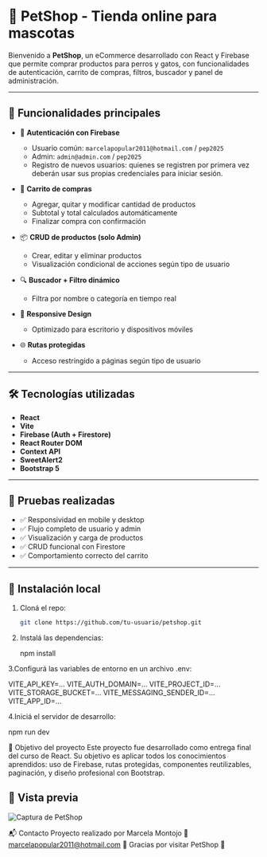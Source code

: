 # 🏪 PetShop - Tienda online para mascotas

Bienvenido a **PetShop**, un eCommerce desarrollado con React y Firebase que permite comprar productos para perros y gatos, con funcionalidades de autenticación, carrito de compras, filtros, buscador y panel de administración.

---

## 🚀 Funcionalidades principales

- 🔐 **Autenticación con Firebase**
  - Usuario común: `marcelapopular2011@hotmail.com` / `pep2025`
  - Admin: `admin@admin.com` / `pep2025`
  - Registro de nuevos usuarios: quienes se registren por primera vez deberán usar sus propias credenciales para iniciar sesión.

- 🛒 **Carrito de compras**
  - Agregar, quitar y modificar cantidad de productos
  - Subtotal y total calculados automáticamente
  - Finalizar compra con confirmación

- 📦 **CRUD de productos (solo Admin)**
  - Crear, editar y eliminar productos
  - Visualización condicional de acciones según tipo de usuario

- 🔍 **Buscador + Filtro dinámico**
  - Filtra por nombre o categoría en tiempo real

- 📱 **Responsive Design**
  - Optimizado para escritorio y dispositivos móviles

- 🌐 **Rutas protegidas**
  - Acceso restringido a páginas según tipo de usuario

---

## 🛠️ Tecnologías utilizadas

- **React**
- **Vite**
- **Firebase (Auth + Firestore)**
- **React Router DOM**
- **Context API**
- **SweetAlert2**
- **Bootstrap 5**

---

## 🧪 Pruebas realizadas

- ✅ Responsividad en mobile y desktop
- ✅ Flujo completo de usuario y admin
- ✅ Visualización y carga de productos
- ✅ CRUD funcional con Firestore
- ✅ Comportamiento correcto del carrito

---

## 📁 Instalación local

1. Cloná el repo:
   ```bash
   git clone https://github.com/tu-usuario/petshop.git

2. Instalá las dependencias:

   npm install

3.Configurá las variables de entorno en un archivo .env:

 
VITE_API_KEY=...
VITE_AUTH_DOMAIN=...
VITE_PROJECT_ID=...
VITE_STORAGE_BUCKET=...
VITE_MESSAGING_SENDER_ID=...
VITE_APP_ID=...

4.Iniciá el servidor de desarrollo:

npm run dev


🎯 Objetivo del proyecto
Este proyecto fue desarrollado como entrega final del curso de React. Su objetivo es aplicar todos los conocimientos aprendidos: uso de Firebase, rutas protegidas, componentes reutilizables, paginación, y diseño profesional con Bootstrap.

## 📸 Vista previa

![Captura de PetShop](./preview.png)


📬 Contacto
Proyecto realizado por Marcela Montojo
📧 marcelapopular2011@hotmail.com
🐾 Gracias por visitar PetShop 💙
